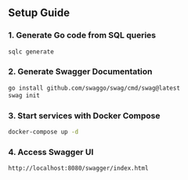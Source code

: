 
## Setup Guide
###  1. Generate Go code from SQL queries

```bash
sqlc generate
```

###  2. Generate Swagger Documentation

```bash
go install github.com/swaggo/swag/cmd/swag@latest
swag init
```
###  3. Start services with Docker Compose

```bash
docker-compose up -d

```
###  4. Access Swagger UI

```bash
http://localhost:8080/swagger/index.html

```
